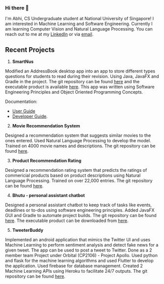 ### Hi there 👋

<!--
**Agentum07/Agentum07** is a ✨ _special_ ✨ repository because its `README.md` (this file) appears on your GitHub profile.

Here are some ideas to get you started:

- 🔭 I’m currently working on ...
- 🌱 I’m currently learning ...
- 👯 I’m looking to collaborate on ...
- 🤔 I’m looking for help with ...
- 💬 Ask me about ...
- 📫 How to reach me: ...
- 😄 Pronouns: ...
- ⚡ Fun fact: ...
-->

I'm Abhi, CS Undergraduate student at National University of Singapore! I am interested in Machine Learning and Software Engineering.
Currently I am learning Computer Vision and Natural Language Processing.
You can reach out to me at my [LinkedIn](https://www.linkedin.com/in/abhishek-gupta-944149198/) or via [email](gupta.abhi0710@gmail.com).

## Recent Projects

1. **SmartNus**

Modified an AddressBook desktop app into an app to store different types questions for students to read during their revision. Using Java, JavaFX and Gradle in the project. The git repository can be found [here](https://github.com/AY2122S1-CS2103T-F12-1/tp) and the executable product is available [here](https://github.com/AY2122S1-CS2103T-F12-1/tp/releases). This app was written using Software Engineering Principles and Object Oriented Programming Concepts.

Documentation:
* [User Guide](https://ay2122s1-cs2103t-f12-1.github.io/tp/UserGuide.html)
* [Developer Guide](https://ay2122s1-cs2103t-f12-1.github.io/tp/DeveloperGuide.html).


2. **Movie Recommendation System**

Designed a recommendation system that suggests similar movies to the ones entered. Used Natural Language Processing to develop the model. Trained on 4000 movie names and descriptions. The git repository can be found [here](https://github.com/Agentum07/movie-recommendation-system).

3. **Product Recommendation Rating**

Designed a recommendation rating system that predicts the ratings of commericial products based on product descriptions using Natural Language Processing. Trained on over 22,000 entries. The git repository can be found [here](https://github.com/Agentum07/product-recommendation-ratings).

4. **Bhutu - personal assistant chatbot**

Designed a personal assistant chatbot to keep track of tasks like events, deadlines or to-dos using software engineering principles. Added JavaFX GUI and Gradle to automate project builds. The git repository can be found [here](https://github.com/Agentum07/ip). The executable product can be downloaded from [here](https://github.com/Agentum07/ip/releases/tag/A-Release).

5. **TweeterBuddy**

Implemented an android application that mimics the Twitter UI and uses Machine Learning to perform sentiment analysis and detect fake news for a given tweet. The app can be used to post a tweet to Twitter. Done as a 2 member team Project under Orbital (CP2106) - Project Apollo. Used python and flask for the machine learning algorithms and used Flutter to develop the application. Used firebase for database management. Created 2 Machine Learning APIs using Heroku to facilitate 24/7 outputs. The git repository can be found [here](https://github.com/Agentum07/TweeterBuddy).
